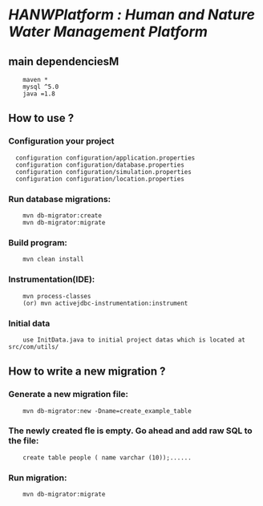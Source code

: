 # ***HANWPlatform : Human and Nature Water Management Platform***

## main dependenciesM
        maven *
        mysql ^5.0
        java =1.8    
## How to use ?

### Configuration your project
      configuration configuration/application.properties
      configuration configuration/database.properties
      configuration configuration/simulation.properties
      configuration configuration/location.properties

### Run database migrations:
        mvn db-migrator:create         
        mvn db-migrator:migrate
          
###  Build program:
        mvn clean install
          
###  Instrumentation(IDE):
        mvn process-classes 
        (or) mvn activejdbc-instrumentation:instrument

###  Initial data
        use InitData.java to initial project datas which is located at src/com/utils/   
          
##  How to write a new migration ?

### Generate a new migration file:
        mvn db-migrator:new -Dname=create_example_table

### The newly created fle is empty. Go ahead and add raw SQL to the file:
        create table people ( name varchar (10));......

### Run migration:   
        mvn db-migrator:migrate
        